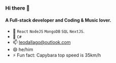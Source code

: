 ### Hi there 👋


 #### A Full-stack developer and Coding & Music lover.
 
<!--
I'm looking for my first job in the area and I've had experience in other sectors, I'm a person who has ease with communication and group interaction, and I'm always willing to learn something new every day, and as we know, you can never have too much knowledge.
-->
- 🔭  `React` `NodeJS` `MongoDB`  `SQL`  `NextJS`.
- 🌱 `C#` 
- 📫 leodallago@outlook.com
- 😄 he/him
- ⚡ Fun fact: Capybara top speed is 35km/h

<!--
 
 #### My skills

<code><img height="32" src="https://cdn.iconscout.com/icon/free/png-512/c-programming-569564.png" alt="c"/></code>
<code><img height="32" src="https://raw.githubusercontent.com/github/explore/80688e429a7d4ef2fca1e82350fe8e3517d3494d/topics/javascript/javascript.png" alt="Javascript"/></code>
<code><img height="32" src="https://raw.githubusercontent.com/github/explore/80688e429a7d4ef2fca1e82350fe8e3517d3494d/topics/nodejs/nodejs.png" alt="Nodejs"/></code>
<code><img height="32" src="https://raw.githubusercontent.com/github/explore/80688e429a7d4ef2fca1e82350fe8e3517d3494d/topics/html/html.png" alt="HTML5"/></code>
<code><img height="32" src="https://raw.githubusercontent.com/github/explore/80688e429a7d4ef2fca1e82350fe8e3517d3494d/topics/css/css.png" alt="CSS"/></code>
<code><img height="32" src="https://raw.githubusercontent.com/github/explore/80688e429a7d4ef2fca1e82350fe8e3517d3494d/topics/bootstrap/bootstrap.png" alt="Bootstrap"/></code>
<code><img height="32" src="https://raw.githubusercontent.com/github/explore/80688e429a7d4ef2fca1e82350fe8e3517d3494d/topics/react/react.png" alt="React"/></code>
<code><img height="32" src="https://raw.githubusercontent.com/github/explore/80688e429a7d4ef2fca1e82350fe8e3517d3494d/topics/mysql/mysql.png" alt="MySQL"/></code>
<code><img height="32" src="https://raw.githubusercontent.com/github/explore/80688e429a7d4ef2fca1e82350fe8e3517d3494d/topics/mongodb/mongodb.png" alt="MongoDB"/></code

#### GitHub Stats

![GitHub Stats](https://github-readme-stats.vercel.app/api?username=LeoDallago&show_icons=true) 

<img align="center" src="https://github-readme-stats.vercel.app/api/top-langs?username=LeoDallago&langs_count=10&show_icons=true&locale=en&layout=compact&theme=dark" alt="Gift's language" height="192px"  width="500px"/>

-->
